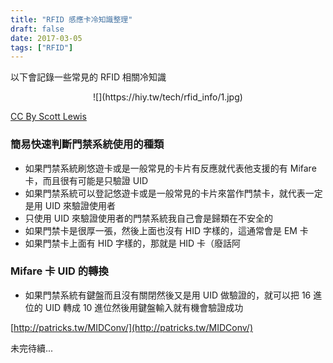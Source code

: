 ```yaml
---
title: "RFID 感應卡冷知識整理"
draft: false
date: 2017-03-05
tags: ["RFID"]
---
```



以下會記錄一些常見的 RFID 相關冷知識

<!--more-->

<center>
![](https://hiy.tw/tech/rfid_info/1.jpg)
</center>

[CC By Scott Lewis](https://www.flickr.com/photos/99781513@N04/14891130616)

### 簡易快速判斷門禁系統使用的種類

* 如果門禁系統刷悠遊卡或是一般常見的卡片有反應就代表他支援的有 Mifare 卡，而且很有可能是只驗證 UID
* 如果門禁系統可以登記悠遊卡或是一般常見的卡片來當作門禁卡，就代表一定是用 UID 來驗證使用者
* 只使用 UID 來驗證使用者的門禁系統我自己會是歸類在不安全的
* 如果門禁卡是很厚一張，然後上面也沒有 HID 字樣的，這通常會是 EM 卡
* 如果門禁卡上面有 HID 字樣的，那就是 HID 卡（廢話阿

### Mifare 卡 UID 的轉換

* 如果門禁系統有鍵盤而且沒有關閉然後又是用 UID 做驗證的，就可以把 16 進位的 UID 轉成 10 進位然後用鍵盤輸入就有機會驗證成功

[http://patricks.tw/MIDConv/](http://patricks.tw/MIDConv/)



未完待續...





